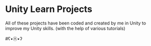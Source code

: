 # Unity Learn Projects

All of these projects have been coded and created by me in Unity to improve my Unity skills. (with the help of various tutorials)

#ʕ•㉨•ʔ